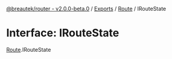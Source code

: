 [@breautek/router - v2.0.0-beta.0](../README.md) / [Exports](../modules.md) / [Route](../modules/Route.md) / IRouteState

# Interface: IRouteState

[Route](../modules/Route.md).IRouteState
